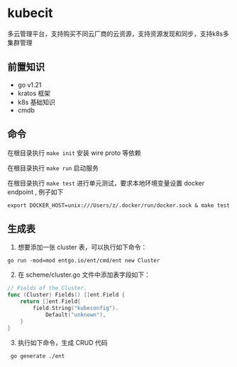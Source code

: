 # kubecit

多云管理平台，支持购买不同云厂商的云资源，支持资源发现和同步，支持k8s多集群管理

## 前置知识

- go v1.21
- kratos 框架
- k8s 基础知识
- cmdb

## 命令

在根目录执行 `make init` 安装 wire proto 等依赖

在根目录执行 `make run` 启动服务

在根目录执行 `make test` 进行单元测试，要求本地环境变量设置 docker endpoint , 例子如下

```shell
export DOCKER_HOST=unix:///Users/z/.docker/run/docker.sock & make test
```

## 生成表

1. 想要添加一张 cluster 表，可以执行如下命令：

```shell
go run -mod=mod entgo.io/ent/cmd/ent new Cluster
```

2. 在 scheme/cluster.go 文件中添加表字段如下：
```go
// Fields of the Cluster.
func (Cluster) Fields() []ent.Field {
	return []ent.Field{
		field.String("kubeconfig").
			Default("unknown"),
	}
}
```
3. 执行如下命令，生成 CRUD 代码

```shell
 go generate ./ent
```
